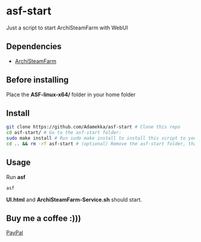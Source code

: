 # asf-start

Just a script to start ArchiSteamFarm with WebUI

## Dependencies

* [ArchiSteamFarm](https://github.com/JustArchiNET/ArchiSteamFarm)

## Before installing

Place the **ASF-linux-x64/** folder in your home folder

## Install

```bash
git clone https://github.com/Adamekka/asf-start # Clone this repo
cd asf-start/ # Go to the asf-start folder:
sudo make install # Run sudo make install to install this script to your system
cd .. && rm -rf asf-start # (optional) Remove the asf-start folder, that you cloned to your home folder
```

## Usage

Run **asf**

```bash
asf
```

**UI.html** and **ArchiSteamFarm-Service.sh** should start.

## Buy me a coffee :)))

[PayPal](https://paypal.me/retardant)
